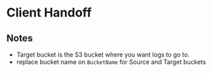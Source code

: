 # Client Handoff

## Notes
- Target bucket is the S3 bucket where you want logs to go to.
- replace bucket name on `BucketName` for Source and Target buckets
